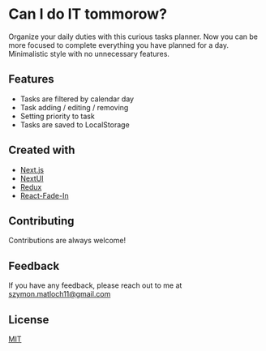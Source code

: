 
# Can I do IT tommorow?

Organize your daily duties with this curious tasks planner. Now you can be more focused to complete everything you have planned for a day. Minimalistic style with no unnecessary features.

## Features

- Tasks are filtered by calendar day
- Task adding / editing / removing
- Setting priority to task
- Tasks are saved to LocalStorage


## Created with

- [Next.js](https://nextjs.org/)
- [NextUI](https://nextui.org/)
- [Redux](https://redux.js.org/)
- [React-Fade-In](https://www.npmjs.com/package/react-fade-in)


## Contributing

Contributions are always welcome!


## Feedback

If you have any feedback, please reach out to me at szymon.matloch11@gmail.com


## License

[MIT](https://choosealicense.com/licenses/mit/)

